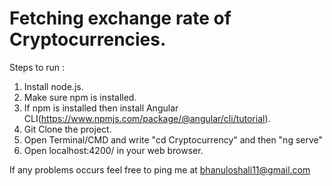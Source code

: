 # Fetching exchange rate of Cryptocurrencies.
Steps to run :
  1. Install node.js.
  2. Make sure npm is installed.
  3. If npm is installed then install Angular CLI(https://www.npmjs.com/package/@angular/cli/tutorial).
  4. Git Clone the project.
  5. Open Terminal/CMD and write "cd Cryptocurrency" and then "ng serve"
  6. Open localhost:4200/ in your web browser.
  
  
 If any problems occurs feel free to ping me at bhanuloshali11@gmail.com
 
